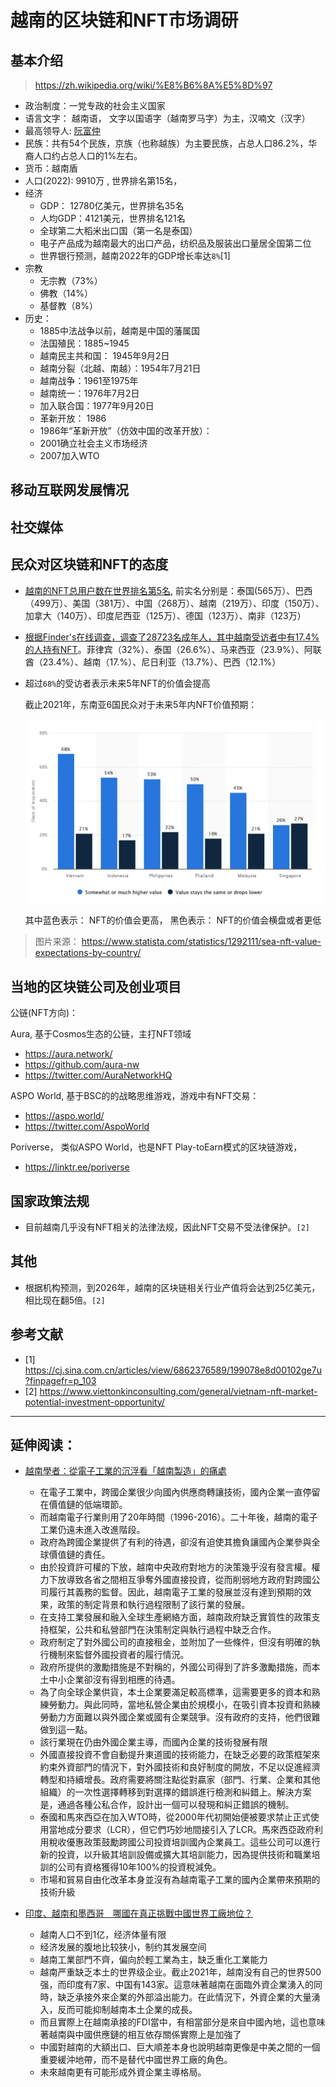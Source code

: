 # 越南的区块链和NFT市场调研

## 基本介绍

> https://zh.wikipedia.org/wiki/%E8%B6%8A%E5%8D%97

- 政治制度：一党专政的社会主义国家
- 语言文字： 越南语， 文字以国语字（越南罗马字）为主，汉喃文（汉字）
- 最高领导人: [阮富仲](https://zh.wikipedia.org/wiki/%E9%98%AE%E5%AF%8C%E4%BB%B2)
- 民族：共有54个民族，京族（也称越族）为主要民族，占总人口86.2%，华裔人口约占总人口的1%左右。
- 货币：越南盾
- 人口(2022): 9910万 , 世界排名第15名，
- 经济
  - GDP： 12780亿美元，世界排名35名
  - 人均GDP：4121美元，世界排名121名
  - 全球第二大稻米出口国（第一名是泰国）
  - 电子产品成为越南最大的出口产品，纺织品及服装出口量居全国第二位
  - 世界银行预测，越南2022年的GDP增长率达`8%`[1]
- 宗教
  - 无宗教（73%）
  - 佛教（14%）
  - 基督教（8%）
- 历史：
  - 1885中法战争以前，越南是中国的藩属国
  - 法国殖民：1885~1945
  - 越南民主共和国： 1945年9月2日
  - 越南分裂（北越、南越）：1954年7月21日
  - 越南战争：1961至1975年
  - 越南统一：1976年7月2日
  - 加入联合国：1977年9月20日
  - 革新开放： 1986
  - 1986年“革新开放”（仿效中国的改革开放）：
  - 2001确立社会主义市场经济
  - 2007加入WTO


## 移动互联网发展情况

## 社交媒体

## 民众对区块链和NFT的态度

- [越南的NFT总用户数在世界排名第5名](https://vir.com.vn/vietnam-among-countries-with-the-most-nft-users-94102.html), 前实名分别是：泰国(565万）、巴西（499万）、美国（381万）、中国（268万）、越南（219万）、印度（150万）、加拿大（140万）、印度尼西亚（125万）、德国（123万）、南非（123万）
- [根据Finder's在线调查，调查了28723名成年人，其中越南受访者中有17.4%的人持有NFT](https://www.cekindo.vn/blog/a-comprehensive-overview-of-the-nft-sector-in-vietnam)。菲律宾（32%）、泰国（26.6%）、马来西亚（23.9%）、阿联酋（23.4%）、越南（17.%）、尼日利亚（13.7%）、巴西（12.1%）
- 超过`68%`的受访者表示未来5年NFT的价值会提高


    截止2021年，东南亚6国民众对于未来5年内NFT价值预期：

    ![](../imgs/sea_nft.png)

    其中蓝色表示： NFT的价值会更高， 黑色表示： NFT的价值会横盘或者更低


> 图片来源： https://www.statista.com/statistics/1292111/sea-nft-value-expectations-by-country/

## 当地的区块链公司及创业项目


公链(NFT方向)：

Aura, 基于Cosmos生态的公链，主打NFT领域
- https://aura.network/
- https://github.com/aura-nw
- https://twitter.com/AuraNetworkHQ

ASPO World, 基于BSC的的战略思维游戏，游戏中有NFT交易：
- https://aspo.world/
- https://twitter.com/AspoWorld


Poriverse， 类似ASPO World，也是NFT Play-toEarn模式的区块链游戏，
- https://linktr.ee/poriverse

## 国家政策法规

- 目前越南几乎没有NFT相关的法律法规，因此NFT交易不受法律保护。`[2]`


## 其他

- 根据机构预测，到2026年，越南的区块链相关行业产值将会达到25亿美元，相比现在翻5倍。`[2]`



## 参考文献

- [1] https://cj.sina.com.cn/articles/view/6862376589/199078e8d00102ge7u?finpagefr=p_103
- [2] https://www.viettonkinconsulting.com/general/vietnam-nft-market-potential-investment-opportunity/





---

## 延伸阅读：

- [越南學者：從電子工業的沉浮看「越南製造」的痛處](https://www.hk01.com/%E4%B8%96%E7%95%8C%E5%B0%88%E9%A1%8C/797876/%E8%B6%8A%E5%8D%97%E5%AD%B8%E8%80%85-%E5%BE%9E%E9%9B%BB%E5%AD%90%E5%B7%A5%E6%A5%AD%E7%9A%84%E6%B2%89%E6%B5%AE%E7%9C%8B-%E8%B6%8A%E5%8D%97%E8%A3%BD%E9%80%A0-%E7%9A%84%E7%97%9B%E8%99%95)
  - 在電子工業中，跨國企業很少向國內供應商轉讓技術，國內企業一直停留在價值鏈的低端環節。
  - 而越南電子行業則用了20年時間（1996-2016）。二十年後，越南的電子工業仍遠未進入改進階段。
  - 政府為跨國企業提供了有利的待遇，卻沒有迫使其擔負讓國內企業參與全球價值鏈的責任。
  - 由於投資許可權的下放，越南中央政府對地方的決策幾乎沒有發言權。權力下放導致各省之間相互爭奪外國直接投資，從而削弱地方政府對跨國公司履行其義務的監督。因此，越南電子工業的發展並沒有達到預期的效果，政策的制定背景和執行過程限制了該行業的發展。
  - 在支持工業發展和融入全球生產網絡方面，越南政府缺乏實質性的政策支持框架，公共和私營部門在決策制定與執行過程中缺乏合作。
  - 政府制定了對外國公司的直接租金，並附加了一些條件，但沒有明確的執行機制來監督外國投資者的履行情況。
  - 政府所提供的激勵措施是不對稱的，外國公司得到了許多激勵措施，而本土中小企業卻沒有得到相應的待遇。
  - 為了向全球企業供貨，本土企業要滿足較高標準，這需要更多的資本和熟練勞動力。與此同時，當地私營企業由於規模小，在吸引資本投資和熟練勞動力方面難以與外國企業或國有企業競爭。沒有政府的支持，他們很難做到這一點。
  - 該行業現在仍由外國企業主導，而國內企業的技術發展有限
  - 外國直接投資不會自動提升東道國的技術能力，在缺乏必要的政策框架來約束外資部門的情況下，對外國技術和良好制度的開放，不足以促進經濟轉型和持續增長。政府需要將關注點從對贏家（部門、行業、企業和其他組織）的一次性選擇轉移到對選擇的錯誤進行檢測和糾錯上。解決方案是，通過各種公私合作，設計出一個可以發現和糾正錯誤的機制。
  - 泰國和馬來西亞在加入WTO時，從2000年代初開始便被要求禁止正式使用當地成分要求（LCR），但它們巧妙地間接引入了LCR。馬來西亞政府利用稅收優惠政策鼓勵跨國公司投資培訓國內企業員工。這些公司可以進行新的投資，以升級其培訓設備或擴大其培訓能力，因為提供技術和職業培訓的公司有資格獲得10年100%的投資稅減免。
  - 市場和貿易自由化改革本身並沒有為越南電子工業的國內企業帶來預期的技術升級

- [印度、越南和墨西哥　哪國在真正挑戰中國世界工廠地位？](https://www.hk01.com/%E4%B8%AD%E5%9C%8B%E8%A7%80%E5%AF%9F/830662/%E5%8D%B0%E5%BA%A6-%E8%B6%8A%E5%8D%97%E5%92%8C%E5%A2%A8%E8%A5%BF%E5%93%A5-%E5%93%AA%E5%9C%8B%E5%9C%A8%E7%9C%9F%E6%AD%A3%E6%8C%91%E6%88%B0%E4%B8%AD%E5%9C%8B%E4%B8%96%E7%95%8C%E5%B7%A5%E5%BB%A0%E5%9C%B0%E4%BD%8D)
  - 越南人口不到1亿，经济体量有限
  - 经济发展的腹地比较狭小，制约其发展空间
  - 越南工業部門不齊，偏向於輕工業為主，缺乏重化工業能力
  - 越南严重缺乏本土的世界级企业。截止2021年，越南没有自己的世界500强，而印度有7家、中国有143家。這意味著越南在面臨外資企業湧入的同時，缺乏承接外來企業的外部溢出能力。在此情況下，外資企業的大量湧入，反而可能抑制越南本土企業的成長。
  - 而且實際上在越南承接的FDI當中，有相當部分是來自中國內地，這也意味著越南與中國供應鏈的相互依存關係實際上是加強了
  - 中國對越南的大額出口、巨大順差本身也說明越南更像是中美之間的一個重要緩沖地帶，而不是替代中國世界工廠的角色。
  - 未來越南更有可能形成外資企業主導格局。
